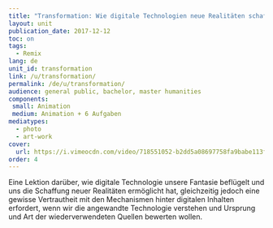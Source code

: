 ```yaml
---
title: "Transformation: Wie digitale Technologien neue Realitäten schaffen können"
layout: unit
publication_date: 2017-12-12
toc: on
tags:
  - Remix
lang: de
unit_id: transformation
link: /u/transformation/
permalink: /de/u/transformation/
audience: general public, bachelor, master humanities
components:
 small: Animation
 medium: Animation + 6 Aufgaben
mediatypes: 
  - photo
  - art-work
cover:
  url: https://i.vimeocdn.com/video/718551052-b2dd5a08697758fa9babe113f61862563fc7efd38cd6b326327f62e0b8c56052-d?mw=960&mh=540&q=70
order: 4
---
```


Eine Lektion darüber, wie digitale Technologie unsere Fantasie beflügelt und uns die Schaffung neuer Realitäten ermöglicht hat, gleichzeitig jedoch eine gewisse Vertrautheit mit den Mechanismen hinter digitalen Inhalten erfordert, wenn wir die angewandte Technologie verstehen und Ursprung und Art der wiederverwendeten Quellen bewerten wollen.

<!-- more -->
